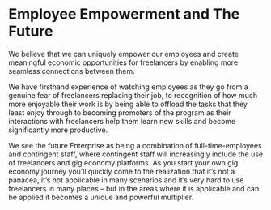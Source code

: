 Employee Empowerment and The Future
===================================

We believe that we can uniquely empower our employees and create meaningful
economic opportunities for freelancers by enabling more seamless connections
between them.

We have firsthand experience of watching employees as they go from a genuine
fear of freelancers replacing their job, to recognition of how much more
enjoyable their work is by being able to offload the tasks that they least enjoy
through to becoming promoters of the program as their interactions with
freelancers help them learn new skills and become significantly more productive.

We see the future Enterprise as being a combination of full-time-employees and
contingent staff, where contingent staff will increasingly include the use of
freelancers and gig economy platforms. As you start your own gig economy journey
you’ll quickly come to the realization that it’s not a panacea, it’s not
applicable in many scenarios and it’s very hard to use freelancers in many
places – but in the areas where it is applicable and can be applied it becomes a
unique and powerful multiplier.
